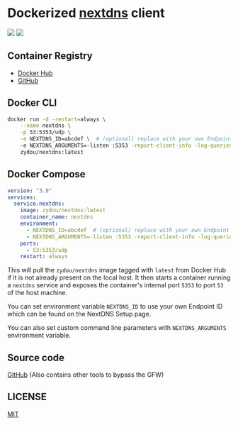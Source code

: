 # Dockerized [nextdns](https://github.com/nextdns/nextdns) client

![](https://img.shields.io/docker/stars/zydou/nextdns.svg) ![](https://img.shields.io/docker/pulls/zydou/nextdns.svg)

## Container Registry

- [Docker Hub](https://hub.docker.com/r/zydou/nextdns)
- [GitHub](https://github.com/users/zydou/packages/container/package/nextdns)

## Docker CLI

```bash
docker run -d -restart=always \
    --name nextdns \
    -p 53:5353/udp \
    -e NEXTDNS_ID=abcdef \  # (optional) replace with your own Endpoint ID
    -e NEXTDNS_ARGUMENTS=-listen :5353 -report-client-info -log-queries -cache-size 10MB -max-ttl 5s \ # (optional) custom CLI options
    zydou/nextdns:latest
```

## Docker Compose

```yml
version: "3.9"
services:
  service.nextdns:
    image: zydou/nextdns:latest
    container_name: nextdns
    environment:
      - NEXTDNS_ID=abcdef  # (optional) replace with your own Endpoint ID or remove this line
      - NEXTDNS_ARGUMENTS=-listen :5353 -report-client-info -log-queries -cache-size 10MB -max-ttl 5s  # custom CLI options
    ports:
      - 53:5353/udp
    restart: always
```

This will pull the `zydou/nextdns` image tagged with `latest` from Docker Hub if it is not already present on the local host. It then starts a container running a `nextdns` service and exposes the container's internal port `5353` to port `53` of the host machine.

You can set environment variable `NEXTDNS_ID` to use your own Endpoint ID which can be found on the NextDNS Setup page.

You can also set custom command line parameters with `NEXTDNS_ARGUMENTS` environment variable.

## Source code

[GitHub](https://github.com/zydou/gfw) (Also contains other tools to bypass the GFW)

## LICENSE

[MIT](https://github.com/zydou/gfw/blob/master/LICENSE)
